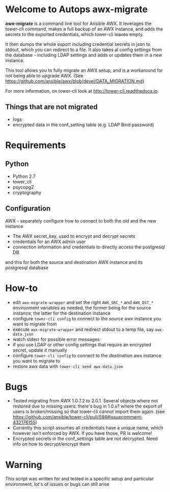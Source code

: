 Welcome to Autops awx-migrate
=============================


**awx-migrate** is a command line tool for Ansible AWX. It leverages the
tower-cli command, makes a full backup of an AWX instance, and adds the secrets
to the exported credentials, which tower-cli leaves empty.

It then dumps the whole export including credential secrets in json to stdout,
which you can redirect to a file. It also takes al config settings from the
database - including LDAP settings and adds or updates them in a new instance.

This tool allows you to fully migrate an AWX setup, and is a workaround for not
being able to upgrade AWX.
(See https://github.com/ansible/awx/blob/devel/DATA_MIGRATION.md)

For more information, on tower-cli look at http://tower-cli.readthedocs.io.


Things that are not migrated
----------------------------------

* logs
* encrypted data in the conf_setting table (e.g. LDAP Bind password)


Requirements
============

Python
------

* Python 2.7
* tower_cli
* psycopg2
* cryptography


Configuration
-------------

AWX - separately configure how to connect to both the old and the new instance

* The AWX secret_key, used to encrypt and decrypt secrets
* credentials for an AWX admin user
* connection information and credentials to directly access the postgresql DB

and this for both the source and destination AWX instance and its postgresql database


How-to
=====

* edit `awx-migrate-wrapper` and set the right `AWX_SRC_*` and `AWX_DST_*`
  environment variables as needed, the former being for the source instance,
  the latter for the destination instance
* configure `tower-cli config` to connect to the *source* awx instance you want
  to migrate from
* execute `awx-migrate-wrapper` and redirect stdout to a temp file,
  say `awx-data.json`
* watch stderr for possible error messages
* if you use LDAP or other config settings that require an encrypted secret,
  update it manually
* configure `tower-cli config` to connect to the *destination* awx instance you want
  to migrate to
* restore awx data with `tower-cli send awx-data.json`


Bugs
====

* Tested migrating from AWX 1.0.7.2 to 2.0.1.
  Several objects where not restored due to missing users: there's bug in 1.0.x?
  where the export of users is broken/missing so that tower-cli cannot import
  them again.
  (see https://github.com/ansible/tower-cli/pull/586#issuecomment-432176155)
* Currently this script assumes all credentials have a unique name, which
  however isn't enforced by AWX. If you have those, PR is welcome!
* Encrypted secrets in the conf_settings table are not decrypted. Need info on
  how to decrypt/encrypt them


Warning
=======

This script was written for and tested in a specific setup and particular
environment, lot's of issues or bugs can still arise

